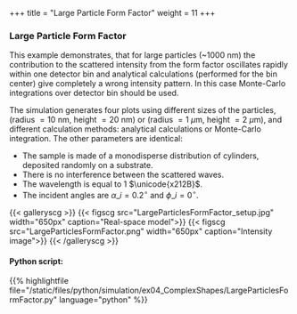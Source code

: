 +++
title = "Large Particle Form Factor"
weight = 11
+++

### Large Particle Form Factor

This example demonstrates, that for large particles (~$1000$ nm) the contribution to the scattered intensity from the form factor oscillates rapidly within one detector bin and analytical calculations (performed for the bin center) give completely a wrong intensity pattern. In this case Monte-Carlo integrations over detector bin should be used.

The simulation generates four plots using different sizes of the particles, (radius $=10$ nm, height $=20$ nm) or (radius $=1$ $\mu$m, height $=2$ $\mu$m), and different calculation methods: analytical calculations or Monte-Carlo integration. The other parameters are identical:

* The sample is made of a monodisperse distribution of cylinders, deposited randomly on a substrate.
* There is no interference between the scattered waves.
* The wavelength is equal to $1$ $\unicode{x212B}$.
* The incident angles are $\alpha\_i = 0.2 ^{\circ}$ and $\phi\_i = 0^{\circ}$.

  
  
{{< galleryscg >}}
{{< figscg src="LargeParticlesFormFactor_setup.jpg" width="650px" caption="Real-space model">}}
{{< figscg src="LargeParticlesFormFactor.png" width="650px" caption="Intensity image">}}
{{< /galleryscg >}}

#### Python script:
{{% highlightfile file="/static/files/python/simulation/ex04_ComplexShapes/LargeParticlesFormFactor.py" language="python" %}}
